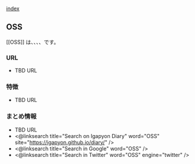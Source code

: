[index](https://igapyon.github.io/diary/keyword/index.html)

## OSS

[[OSS]] は、、、、です。

### URL

* TBD URL

### 特徴

* TBD URL

### まとめ情報

* TBD URL
* <@linksearch title="Search on Igapyon Diary" word="OSS" site="https://igapyon.github.io/diary/" />
* <@linksearch title="Search in Google" word="OSS" />
* <@linksearch title="Search in Twitter" word="OSS" engine="twitter" />

